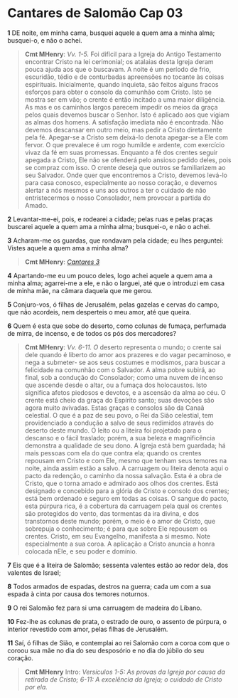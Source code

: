 # Cantares de Salomão Cap 03

**1** 	DE noite, em minha cama, busquei aquele a quem ama a minha alma; busquei-o, e não o achei.

> **Cmt MHenry**: *Vv. 1-5.* Foi difícil para a Igreja do Antigo Testamento encontrar Cristo na lei cerimonial; os atalaias desta Igreja deram pouca ajuda aos que o buscavam. A noite é um período de frio, escuridão, tédio e de conturbadas apreensões no tocante às coisas espirituais. Inicialmente, quando inquieta, são feitos alguns fracos esforços para obter o consolo da comunhão com Cristo. Isto se mostra ser em vão; o crente é então incitado a uma maior diligência. As mas e os caminhos largos parecem impedir os meios da graça pelos quais devemos buscar o Senhor. Isto é aplicado aos que vigiam as almas dos homens. A satisfação imediata não é encontrada. Não devemos descansar em outro meio, mas pedir a Cristo diretamente pela fé. Apegar-se a Cristo sem deixá-lo denota apegar-se a Ele com fervor. O que prevalece é um rogo humilde e ardente, com exercício vivaz da fé em suas promessas. Enquanto a fé dos crentes seguir apegada a Cristo, Ele não se ofenderá pelo ansioso pedido deles, pois se compraz com isso. O crente deseja que outros se familiarizem ao seu Salvador. Onde quer que encontremos a Cristo, devemos levá-lo para casa conosco, especialmente ao nosso coração, e devemos alertar a nós mesmos e uns aos outros a ter o cuidado de não entristecermos o nosso Consolador, nem provocar a partida do Amado.

**2** 	Levantar-me-ei, pois, e rodearei a cidade; pelas ruas e pelas praças buscarei aquele a quem ama a minha alma; busquei-o, e não o achei.

**3** 	Acharam-me os guardas, que rondavam pela cidade; eu lhes perguntei: Vistes aquele a quem ama a minha alma?

> **Cmt MHenry**: *[Cantares 3](../22A-Ct/03.md#0)*

**4** 	Apartando-me eu um pouco deles, logo achei aquele a quem ama a minha alma; agarrei-me a ele, e não o larguei, até que o introduzi em casa de minha mãe, na câmara daquela que me gerou.

**5** 	Conjuro-vos, ó filhas de Jerusalém, pelas gazelas e cervas do campo, que não acordeis, nem desperteis o meu amor, até que queira.

**6** 	Quem é esta que sobe do deserto, como colunas de fumaça, perfumada de mirra, de incenso, e de todos os pós dos mercadores?

> **Cmt MHenry**: *Vv. 6-11. O* deserto representa o mundo; o crente sai dele quando é liberto do amor aos prazeres e do vagar pecaminoso, e nega a submeter- se aos seus costumes e modismos, para buscar a felicidade na comunhão com o Salvador. A alma pobre subirá, ao final, sob a condução do Consolador; como uma nuvem de incenso que ascende desde o altar, ou a fumaça dos holocaustos. Isto significa afetos piedosos e devotos, e a ascensão da alma ao céu. O crente está cheio da graça do Espírito santo; suas devoções são agora muito avivadas. Estas graças e consolos são da Canaã celestial. O que é a paz de seu povo, o Rei da Sião celestial, tem providenciado a condução a salvo de seus redimidos através do deserto deste mundo. O leito ou a liteira foi projetado para o descanso e o fácil traslado; porém, a sua beleza e magnificência demonstra a qualidade de seu dono. A Igreja está bem guardada; há mais pessoas com ela do que contra ela; quando os crentes repousam em Cristo e com Ele, mesmo que tenham seus temores na noite, ainda assim estão a salvo. A carruagem ou liteira denota aqui o pacto da redenção, o caminho da nossa salvação. Esta é a obra de Cristo, que o torna amado e admirado aos olhos dos crentes. Está designado e concebido para a glória de Cristo e consolo dos crentes; está bem ordenado e seguro em todas as coisas. O sangue do pacto, esta púrpura rica, é a cobertura da carruagem pela qual os crentes são protegidos do vento, das tormentas da ira divina, e dos transtornos deste mundo; porém, o meio é o amor de Cristo, que sobrepuja o conhecimento; é para que sobre Ele repousem os crentes. Cristo, em seu Evangelho, manifesta a si mesmo. Note especialmente a sua coroa. A aplicação a Cristo anuncia a honra colocada nEle, e seu poder e domínio.

**7** 	Eis que é a liteira de Salomão; sessenta valentes estão ao redor dela, dos valentes de Israel;

**8** 	Todos armados de espadas, destros na guerra; cada um com a sua espada à cinta por causa dos temores noturnos.

**9** 	O rei Salomão fez para si uma carruagem de madeira do Líbano.

**10** 	Fez-lhe as colunas de prata, o estrado de ouro, o assento de púrpura, o interior revestido com amor, pelas filhas de Jerusalém.

**11** 	Saí, ó filhas de Sião, e contemplai ao rei Salomão com a coroa com que o coroou sua mãe no dia do seu desposório e no dia do júbilo do seu coração.


> **Cmt MHenry** Intro: *Versículos 1-5: As provas da Igreja por causa da retirada de Cristo; 6-11: A excelência da Igreja; o cuidado de Cristo por ela.*